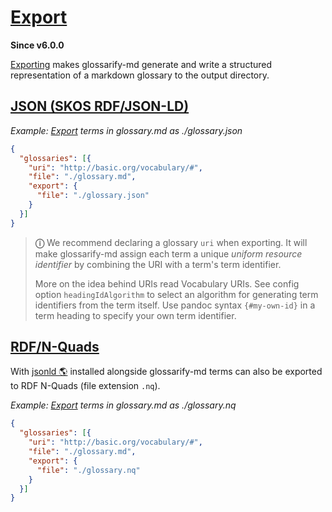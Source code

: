 # [Export](#export)

<!--
aliases: exporting, exports
-->

**Since v6.0.0**

[Exporting][1] makes glossarify-md generate and write a structured representation of a markdown glossary to the output directory.

## [JSON (SKOS RDF/JSON-LD)](#json-skos-rdfjson-ld)

*Example: [Export][1] terms in glossary.md as ./glossary.json*

```json
{
  "glossaries": [{
    "uri": "http://basic.org/vocabulary/#",
    "file": "./glossary.md",
    "export": {
      "file": "./glossary.json"
    }
  }]
}
```

> **ⓘ** We recommend declaring a glossary `uri` when exporting. It will make glossarify-md assign each term a unique *uniform resource identifier* by combining the URI with a term's term identifier.
>
> More on the idea behind URIs read Vocabulary URIs. See config option `headingIdAlgorithm` to select an algorithm for generating term identifiers from the term itself. Use pandoc syntax `{#my-own-id}` in a term heading to specify your own term identifier.

## [RDF/N-Quads](#rdfn-quads)

With [jsonld 🌎][2] installed alongside glossarify-md terms can also be exported to RDF N-Quads (file extension `.nq`).

*Example: [Export][1] terms in glossary.md as ./glossary.nq*

```json
{
  "glossaries": [{
    "uri": "http://basic.org/vocabulary/#",
    "file": "./glossary.md",
    "export": {
      "file": "./glossary.nq"
    }
  }]
}
```

[1]: https://github.com/about-code/glossarify-md/blob/master/doc/export.md#export "Since v6.0.0 Exporting makes glossarify-md generate and write a structured representation of a markdown glossary to the output directory."

[2]: https://npmjs.com/package/jsonld "A JavaScript implementation of JSON-LD."
